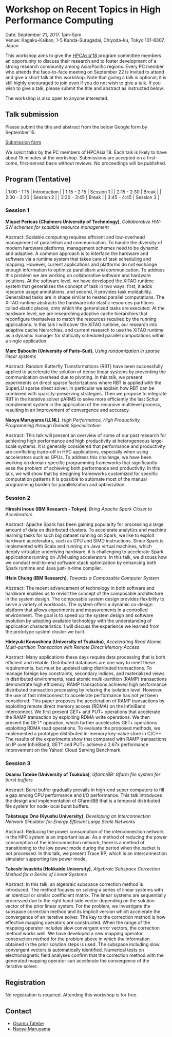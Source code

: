# Workshop on Recent Topics in High Performance Computing

Date: September 21, 2017. 1pm-5pm  
Venue: Kagaku-Kaikan, 1-5 Kanda-Surugadai, Chiyoda-ku, Tokyo 101-8307, Japan

This workshop aims to give the [HPCAsia'18](http://sighpc.ipsj.or.jp/HPCAsia2018/) program committee members an opportunity to discuss their research and to foster development of a
strong research community among Asia/Pacific regions. Every PC member
who attends the face-to-face meeting on September 22 is invited to
attend and give a short talk at this workshop. Note that giving a talk
is optional; it is still highly encouraged to join even if you do not
wish to give a talk. If you wish to give a talk, please submit the
title and abstract as instructed below.

The workshop is also open to anyone interested. 

## Talk submission

Please submit the title and abstract from the below Google form by September 15.

[Submission form](https://goo.gl/forms/UfZnnSlERccVPhk83)

We solicit talks by the PC members of HPCAsia'18. Each talk is likely
to have about 15 minutes at the workshop. Submissions are accepted on
a first-come, first-served basis without reviews. No proceedings will
be published.

## Program (Tentative)

| 1:00 - 1:15 | Introduction |
| 1:15 - 2:15 | Session 1    |
| 2:15 - 2:30 | Break        |
| 2:30 - 3:30 | Session 2    |
| 3:30 - 3:45 | Break        |
| 3:45 - 4:45 | Session 3    |

### Session 1

**Miquel Pericas (Chalmers University of Technology)**, *Collaborative HW-SW schemes for scalable resource management*

Abstract: 
 Scalable computing requires efficient and low-overhead management of parallelism and communication. To handle the diversity of modern hardware platforms, management schemes need to be dynamic and adaptive.  A common approach is to interface the hardware and software via a runtime system that takes care of task scheduling and mapping. However, current applications and platforms do not exchange enough information to optimize parallelism and communication.
 To address this problem we are working on collaborative software and hardware solutions.  At the software level, we have developed the XiTAO runtime system that generalizes the concept of task in two ways: first, it adds resource usage annotations, and second, it provides task moldability. Generalized tasks are in shape similar to nested parallel computations. The XiTAO runtime abstracts the hardware into elastic resources partitions called elastic places, onto which the generalized tasks are executed.  At the hardware level, we are researching adaptive cache hierarchies that reconfigure themselves to match the resources required by the running applications.
 In this talk I will cover the XiTAO runtime, our research into adaptive cache hierarchies, and current research to use the XiTAO runtime as a dynamic manager for statically scheduled parallel computations within a single application.

**Marc Baboulin	(University of Paris-Sud)**, *Using randomization in sparse linear systems*

Abstract: Random Butterfly Transformations (RBT) have been successfully applied to accelerate the solution of dense linear systems by preventing the communication overhead due to pivoting. In this talk, we present experiments on direct sparse factorizations where RBT is applied with the SuperLU sparse direct solver. In particular we explain how RBT can be combined with sparsity-preserving strategies. Then we propose to integrate RBT in the iterative solver pARMS to solve more efficiently the last Schur complement system in the application of the recursive multilevel process, resulting in an improvement of convergence and accuracy.

**Naoya Maruyama (LLNL)**, *High Performance, High Productivity Programming through Domain Specialization*

Abstract: This talk will present an overview of some of our past research for achieving high performance and high productivity at heterogeneous large-scale systems. It is generally considered that performance and productivity are conflicting trade-off in HPC applications, especially when using accelerators such as GPUs. To address this challenge, we have been working on domain-specific programming frameworks that significantly ease the problem of achieving both performance and productivity. In this talk, we will show that by designing frameworks customized for specific computation patterns it is possible to automate most of the manual programming burden for parallelization and optimization.

### Session 2

**Hiroshi Inoue	(IBM Research - Tokyo)**, *Bring Apache Spark Closer to Accelerators*

Abstract: Apache Spark has been gaining popularity for processing a large amount of data on distributed clusters. To accelerate analytics and machine learning tasks for such big dataset running on Spark, we like to exploit hardware accelerators, such as GPU and SIMD instructions. Since Spark is implemented with Scala and running on Java virtual machines, which deeply virtualize underlying hardware, it is challenging to accelerate Spark applications running on JVM using accelerators. In this talk, we discuss how we conduct end-to-end software stack optimization by enhancing both Spark runtime and Java just-in-time compiler.

**IHsin Chung (IBM Research)**, *Towards a Composable Computer System*

Abstract: The recent advancement of technology in both software and hardware enables us to revisit the concept of the composable architecture in the system design. The composable system design provides flexibility to serve a variety of workloads. The system offers a dynamic co-design platform that allows experiments and measurements in a controlled environment. The goal is to speed up the system design and software evolution by adopting available technology with the understanding of application characteristics. I will discuss the experience we learned from the prototype system cluster we built.

**Hideyuki Kawashima (University of Tsukuba)**, *Accelerating Read Atomic Multi-partition Transaction with Remote Direct Memory Access*

Abstract: Many applications these days require data processing that is both efficient and reliable. Distributed databases are one way to meet these requirements, but must be updated using distributed transactions. To manage foreign key constraints, secondary indices, and materialized views in distributed environments, read atomic multi-partition (RAMP) transactions demonstrate high efficiency. RAMP transactions achieved high performance distributed transaction processing by relaxing the isolation level. However, the use of fast interconnect to accelerate performance has not yet been considered. This paper proposes the acceleration of RAMP transactions by exploiting remote
direct memory access (RDMA) on the InfiniBand interconnect. We first present GET+ and PUT+ operations that accelerate the RAMP transaction by exploiting RDMA write operations. We then present the GET* operation, which further accelerates GET+ operations exploiting RDMA read operations. To evaluate
the proposed methods, we implemented a prototype distributed in-memory key-value store in C/C++. The results of the experiments show that compared with RAMP transactions on IP over InfiniBand, GET* and PUT+ achieve a 2.67x performance improvement on the Yahoo! Cloud Serving Benchmark.

### Session 3

**Osamu Tatebe	(University of Tsukuba)**, *Gfarm/BB: Gfarm file system for burst buffers*

Abstract: Burst buffer gradually prevails in high-end super computers to fill a gap among CPU performance and I/O performance.  This talk introduces the design and implementation of Gfarm/BB that is a temporal distributed file system for node-local burst buffers.

**Takatsugu Ono (Kyushu University)**, *Developing an Interconnection Network Simulator for Energy Efficient Large Scale Networks*

Abstract: Reducing the power consumption of the interconnection network in the HPC system is an important issue. As a method of reducing the power consumption of the interconnection network, there is a method of transitioning to the low power mode during the period when the packet is not processed. In this talk, we present Trace RP, which is an interconnection simulator supporting low power mode.

**Takeshi Iwashita (Hokkaido University)**, *Algebraic Subspace Correction Method for a Series of Linear Systems*

Abstract: In this talk, an algebraic subspace correction method is introduced. The method focuses on solving a series of linear systems with an identical or similar coefficient matrix. The linear systems are sequentially processed due to the right hand side vector depending on the solution vector of the prior linear system. For the problem, we investigate the subspace correction method and its implicit version which accelerate the convergence of an iterative solver. The key to the correction method is how effective mapping operators are constructed. When the range of the mapping operator includes slow convergent error vectors, the correction method works well. We have developed a new mapping operator construction method for the problem above in which the information obtained in the prior solution steps is used. The subspace including slow convergent vectors is automatically identified. Numerical tests on electromagnetic field analyses confirm that the correction method with the generated mapping operator can accelerate the convergence of the iterative solver.

## Registration

No registration is required. Attending this workshop is for free. 

## Contact

- [Osamu Tatebe](http://www.hpcs.cs.tsukuba.ac.jp/~tatebe/)
- [Naoya Maruyama](https://people.llnl.gov/maruyama3)


  
  
